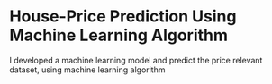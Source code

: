 # House-Price Prediction Using Machine Learning Algorithm
I developed a machine learning model and predict the price relevant dataset, using machine learning algorithm
